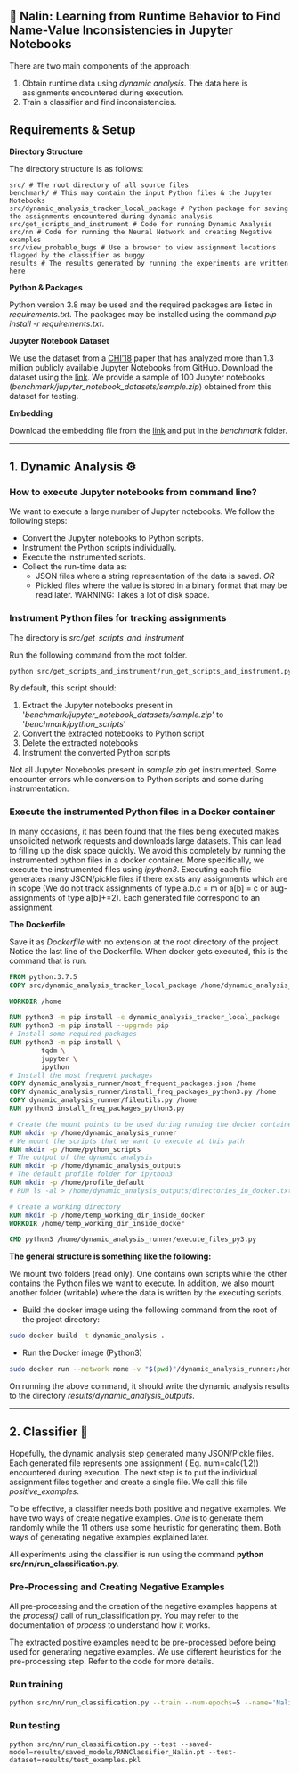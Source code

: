🌸 Nalin: Learning from Runtime Behavior to Find Name-Value Inconsistencies in Jupyter Notebooks
---

There are two main components of the approach:

1. Obtain runtime data using _dynamic analysis_. The data here is assignments encountered during execution.
2. Train a classifier and find inconsistencies.

## Requirements & Setup

**Directory Structure**

The directory structure is as follows:

```shell
src/ # The root directory of all source files
benchmark/ # This may contain the input Python files & the Jupyter Notebooks
src/dynamic_analysis_tracker_local_package # Python package for saving the assignments encountered during dynamic analysis
src/get_scripts_and_instrument # Code for running Dynamic Analysis
src/nn # Code for running the Neural Network and creating Negative examples
src/view_probable_bugs # Use a browser to view assignment locations flagged by the classifier as buggy
results # The results generated by running the experiments are written here
```

**Python & Packages**

Python version 3.8 may be used and the required packages are listed in _requirements.txt_. The packages may be installed using the command _pip install -r requirements.txt_.

**Jupyter Notebook Dataset**

We use the dataset from a [CHI’18](https://dl.acm.org/doi/10.1145/3173574.3173606) paper that has analyzed more than 1.3 million publicly available Jupyter 
Notebooks from GitHub. Download the dataset using the [link](https://library.ucsd.edu/dc/collection/bb6931851t).
We provide a sample of 100 Jupyter notebooks (_benchmark/jupyter_notebook_datasets/sample.zip_) obtained from this dataset for testing. 

**Embedding**

Download the embedding file from the [link](https://u.pcloud.link/publink/show?code=XZyeJaXZrnrbvwzBcYSOWYgzsn4usJ6DOqPy) and put in the _benchmark_ folder.

---

## 1. Dynamic Analysis ⚙️


### How to execute Jupyter notebooks from command line?

We want to execute a large number of Jupyter notebooks. We follow the following steps:

- Convert the Jupyter notebooks to Python scripts.
- Instrument the Python scripts individually.
- Execute the instrumented scripts.
- Collect the run-time data as:
    - JSON files where a string representation of the data is saved. _OR_
    - Pickled files where the value is stored in a binary format that may be read later. WARNING: Takes a lot of disk
      space.

### Instrument Python files for tracking assignments

The directory is _src/get_scripts_and_instrument_

Run the following command from the root folder.

```bash
python src/get_scripts_and_instrument/run_get_scripts_and_instrument.py
```

By default, this script should: 
1) Extract the Jupyter notebooks present in '_benchmark/jupyter_notebook_datasets/sample.zip_' to '_benchmark/python_scripts_'
2) Convert the extracted notebooks to Python script 
3) Delete the extracted notebooks
4) Instrument the converted Python scripts

Not all Jupyter Notebooks present in _sample.zip_ get instrumented. Some encounter errors while conversion to Python
scripts and some during instrumentation. 

### Execute the instrumented Python files in a Docker container

In many occasions, it has been found that the files being executed makes unsolicited network requests and downloads
large datasets. This can lead to filling up the disk space quickly. We avoid this completely by running the instrumented
python files in a docker container. More specifically, we execute the instrumented files using _ipython3_. Executing
each file generates many JSON/pickle files if there exists any assignments which are in scope (We do not track
assignments of type a.b.c = m or a\[b] = c or aug-assignments of type a\[b]+=2). Each generated file correspond to an
assignment.

**The Dockerfile**

Save it as _Dockerfile_ with no extension at the root directory of the project. Notice the last line of the Dockerfile.
When docker gets executed, this is the command that is run.

```dockerfile
FROM python:3.7.5
COPY src/dynamic_analysis_tracker_local_package /home/dynamic_analysis_tracker_local_package

WORKDIR /home

RUN python3 -m pip install -e dynamic_analysis_tracker_local_package
RUN python3 -m pip install --upgrade pip
# Install some required packages
RUN python3 -m pip install \
		tqdm \
		jupyter \
		ipython
# Install the most frequent packages
COPY dynamic_analysis_runner/most_frequent_packages.json /home
COPY dynamic_analysis_runner/install_freq_packages_python3.py /home
COPY dynamic_analysis_runner/fileutils.py /home
RUN python3 install_freq_packages_python3.py

# Create the mount points to be used during running the docker container
RUN mkdir -p /home/dynamic_analysis_runner
# We mount the scripts that we want to execute at this path
RUN mkdir -p /home/python_scripts
# The output of the dynamic analysis
RUN mkdir -p /home/dynamic_analysis_outputs
# The default profile folder for ipython3
RUN mkdir -p /home/profile_default
# RUN ls -al > /home/dynamic_analysis_outputs/directories_in_docker.txt

# Create a working directory
RUN mkdir -p /home/temp_working_dir_inside_docker
WORKDIR /home/temp_working_dir_inside_docker

CMD python3 /home/dynamic_analysis_runner/execute_files_py3.py
```

**The general structure is something like the following:**

We mount two folders (read only). One contains own scripts while the other contains the Python files we want to
execute. In addition, we also mount another folder (writable) where the data is written by the executing scripts.

- Build the docker image using the following command from the root of the project directory:

```bash
sudo docker build -t dynamic_analysis .
```

- Run the Docker image (Python3)

```bash
sudo docker run --network none -v "$(pwd)"/dynamic_analysis_runner:/home/dynamic_analysis_runner:ro -v "$(pwd)"/benchmark/python_scripts:/home/python_scripts:ro  -v "$(pwd)"/results/dynamic_analysis_outputs:/home/dynamic_analysis_outputs -v "$(pwd)"/profile_default:/home/profile_default:Z -it --rm dynamic-analysis-py3
```

On running the above command, it should write the dynamic analysis results to the directory _results/dynamic_analysis_outputs_. 

---

## 2. Classifier 🧐

Hopefully, the dynamic analysis step generated many JSON/Pickle files. Each generated file represents one assignment (
Eg. num=calc(1,2)) encountered during execution. The next step is to put the individual assignment files together and create a single
file. We call this file _positive_examples_.

To be effective, a classifier needs both positive and negative examples. We have two ways of create negative examples.
_One_ is to generate them randomly while the 11 others use some heuristic for generating them. Both ways of generating
negative examples explained later.

All experiments using the classifier is run using the command **python src/nn/run_classification.py**.

### Pre-Processing and Creating Negative Examples

All pre-processing and the creation of the negative examples happens at the _process()_ call of run_classification.py.
You may refer to the documentation of _process_ to understand how it works.

The extracted positive examples need to be pre-processed before being used for generating negative examples. We use
different heuristics for the pre-processing step. Refer to the code for more details.

### Run training

````bash
python src/nn/run_classification.py --train --num-epochs=5 --name='Nalin'
````

### Run testing

````shell
python src/nn/run_classification.py --test --saved-model=results/saved_models/RNNClassifier_Nalin.pt --test-dataset=results/test_examples.pkl
````